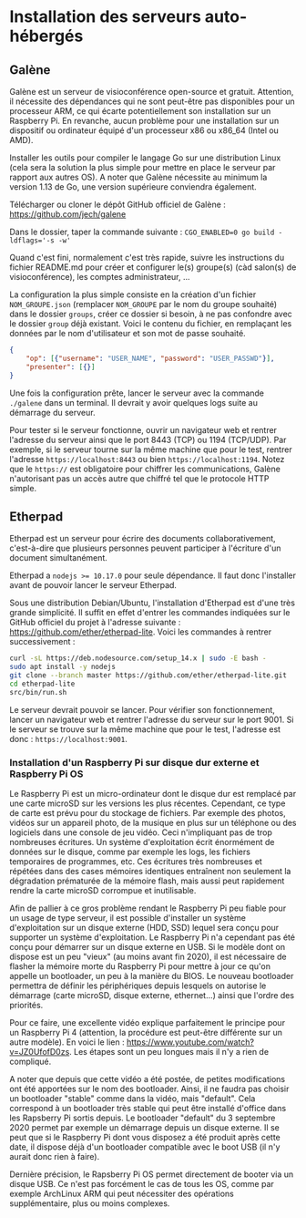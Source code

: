 # Installation des serveurs auto-hébergés

## Galène
Galène est un serveur de visioconférence open-source et gratuit. Attention, il nécessite des dépendances qui ne sont peut-être pas disponibles pour un processeur ARM, ce qui écarte potentiellement son installation sur un Raspberry Pi. En revanche, aucun problème pour une installation sur un dispositif ou ordinateur équipé d'un processeur x86 ou x86_64 (Intel ou AMD).

Installer les outils pour compiler le langage Go sur une distribution Linux (cela sera la solution la plus simple pour mettre en place le serveur par rapport aux autres OS). A noter que Galène nécessite au minimum la version 1.13 de Go, une version supérieure conviendra également.

Télécharger ou cloner le dépôt GitHub officiel de Galène : https://github.com/jech/galene

Dans le dossier, taper la commande suivante :
`CGO_ENABLED=0 go build -ldflags='-s -w'`

Quand c'est fini, normalement c'est très rapide, suivre les instructions du fichier README.md pour créer et configurer le(s) groupe(s) (càd salon(s) de visioconférence), les comptes administrateur, ...

La configuration la plus simple consiste en la création d'un fichier `NOM_GROUPE.json` (remplacer `NOM_GROUPE` par le nom du groupe souhaité) dans le dossier `groups`, créer ce dossier si besoin, à ne pas confondre avec le dossier `group` déjà existant. Voici le contenu du fichier, en remplaçant les données par le nom d'utilisateur et son mot de passe souhaité.
```json
{
    "op": [{"username": "USER_NAME", "password": "USER_PASSWD"}],
    "presenter": [{}]
}
```

Une fois la configuration prête, lancer le serveur avec la commande `./galene` dans un terminal. Il devrait y avoir quelques logs suite au démarrage du serveur.

Pour tester si le serveur fonctionne, ouvrir un navigateur web et rentrer l'adresse du serveur ainsi que le port 8443 (TCP) ou 1194 (TCP/UDP). Par exemple, si le serveur tourne sur la même machine que pour le test, rentrer l'adresse `https://localhost:8443` ou bien `https://localhost:1194`. Notez que le `https://` est obligatoire pour chiffrer les communications, Galène n'autorisant pas un accès autre que chiffré tel que le protocole HTTP simple.

## Etherpad
Etherpad est un serveur pour écrire des documents collaborativement, c'est-à-dire que plusieurs personnes peuvent participer à l'écriture d'un document simultanément.

Etherpad a `nodejs >= 10.17.0` pour seule dépendance. Il faut donc l'installer avant de pouvoir lancer le serveur Etherpad.

Sous une distribution Debian/Ubuntu, l'installation d'Etherpad est d'une très grande simplicité. Il suffit en effet d'entrer les commandes indiquées sur le GitHub officiel du projet à l'adresse suivante : https://github.com/ether/etherpad-lite. Voici les commandes à rentrer successivement :

```bash
curl -sL https://deb.nodesource.com/setup_14.x | sudo -E bash -
sudo apt install -y nodejs
git clone --branch master https://github.com/ether/etherpad-lite.git
cd etherpad-lite
src/bin/run.sh
```

Le serveur devrait pouvoir se lancer. Pour vérifier son fonctionnement, lancer un navigateur web et rentrer l'adresse du serveur sur le port 9001. Si le serveur se trouve sur la même machine que pour le test, l'adresse est donc : `https://localhost:9001`.

### Installation d'un Raspberry Pi sur disque dur externe et Raspberry Pi OS
Le Raspberry Pi est un micro-ordinateur dont le disque dur est remplacé par une carte microSD sur les versions les plus récentes. Cependant, ce type de carte est prévu pour du stockage de fichiers. Par exemple des photos, vidéos sur un appareil photo, de la musique en plus sur un téléphone ou des logiciels dans une console de jeu vidéo. Ceci n'impliquant pas de trop nombreuses écritures. Un système d'exploitation écrit énormément de données sur le disque, comme par exemple les logs, les fichiers temporaires de programmes, etc. Ces écritures très nombreuses et répétées dans des cases mémoires identiques entraînent non seulement la dégradation prématurée de la mémoire flash, mais aussi peut rapidement rendre la carte microSD corrompue et inutilisable.

Afin de pallier à ce gros problème rendant le Raspberry Pi peu fiable pour un usage de type serveur, il est possible d'installer un système d'exploitation sur un disque externe (HDD, SSD) lequel sera conçu pour supporter un système d'exploitation. Le Raspberry Pi n'a cependant pas été conçu pour démarrer sur un disque externe en USB. Si le modèle dont on dispose est un peu "vieux" (au moins avant fin 2020), il est nécessaire de flasher la mémoire morte du Raspberry Pi pour mettre à jour ce qu'on appelle un bootloader, un peu à la manière du BIOS. Le nouveau bootloader permettra de définir les périphériques depuis lesquels on autorise le démarrage (carte microSD, disque externe, ethernet...) ainsi que l'ordre des priorités.

Pour ce faire, une excellente vidéo explique parfaitement le principe pour un Raspberry Pi 4 (attention, la procédure est peut-être différente sur un autre modèle). En voici le lien : https://www.youtube.com/watch?v=JZ0UfofD0zs. Les étapes sont un peu longues mais il n'y a rien de compliqué.

A noter que depuis que cette vidéo a été postée, de petites modifications ont été apportées sur le nom des bootloader. Ainsi, il ne faudra pas choisir un bootloader "stable" comme dans la vidéo, mais "default". Cela correspond à un bootloader très stable qui peut être installé d'office dans les Rapsberry Pi sortis depuis. Le bootloader "default" du 3 septembre 2020 permet par exemple un démarrage depuis un disque externe. Il se peut que si le Raspberry Pi dont vous disposez a été produit après cette date, il dispose déjà d'un bootloader compatible avec le boot USB (il n'y aurait donc rien à faire).

Dernière précision, le Rapsberry Pi OS permet directement de booter via un disque USB. Ce n'est pas forcément le cas de tous les OS, comme par exemple ArchLinux ARM qui peut nécessiter des opérations supplémentaire, plus ou moins complexes.
